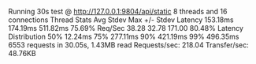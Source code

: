 Running 30s test @ http://127.0.0.1:9804/api/static
  8 threads and 16 connections
  Thread Stats   Avg      Stdev     Max   +/- Stdev
    Latency   153.18ms  174.19ms 511.82ms   75.69%
    Req/Sec    38.28     32.78   171.00     80.48%
  Latency Distribution
     50%   12.24ms
     75%  277.11ms
     90%  421.19ms
     99%  496.35ms
  6553 requests in 30.05s, 1.43MB read
Requests/sec:    218.04
Transfer/sec:     48.76KB
